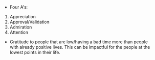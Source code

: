 - Four A's: 
1. Appreciation
2. Approval/Validation
3. Admiration
4. Attention

- Gratitude to people that are low/having a bad time more than people with already positive lives. This can be impactful for the people at the lowest points in their life. 
